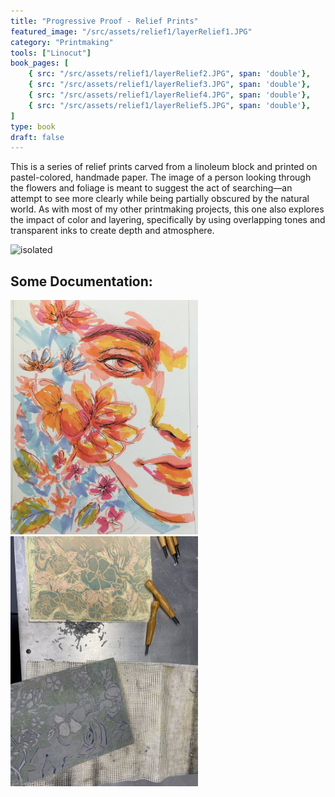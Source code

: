 ```yaml
---
title: "Progressive Proof - Relief Prints"
featured_image: "/src/assets/relief1/layerRelief1.JPG"
category: "Printmaking"
tools: ["Linocut"]
book_pages: [
    { src: "/src/assets/relief1/layerRelief2.JPG", span: 'double'},
    { src: "/src/assets/relief1/layerRelief3.JPG", span: 'double'},
    { src: "/src/assets/relief1/layerRelief4.JPG", span: 'double'},
    { src: "/src/assets/relief1/layerRelief5.JPG", span: 'double'},
]
type: book
draft: false
---
```


This is a series of relief prints carved from a linoleum block and printed on pastel-colored, handmade paper. The image of a person looking through the flowers and foliage is meant to suggest the act of searching—an attempt to see more clearly while being partially obscured by the natural world. As with most of my other printmaking projects, this one also explores the impact of color and layering, specifically by using overlapping tones and transparent inks to create depth and atmosphere.

<img src="/src/assets/relief1/relief-p3.jpg" alt="isolated" width="500"/>

## Some Documentation:

<img src="/src/assets/relief1/relief-p1.jpg" alt="isolated" width="300"/>
<img src="/src/assets/relief1/relief-p2.jpg" alt="isolated" width="300"/>
